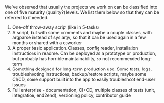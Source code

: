 We've observed that usually the projects we work on can be classified into one of five maturity (quality?) levels. We list them below so that they can be referred to if needed.

1. One-off throw-away script (like in 5-tasks)
2. A script, but with some comments and maybe a couple classes, with argparse instead of sys.argv, so that it can be used again in a few months or shared with a coworker
3. A proper basic application. Classes, config reader, installation instructions in readme. Can be deployed as a prototype on production, but probably has horrible maintainability, so not recommended long-term
4. Something designed for long-term production use. Some tests, logs, troubleshooting instructions, backup/restore scripts, maybe some CI/CD, some support built into the app to easily troubleshoot end-user issues
5. Full enterprise - documentation, CI+CD, multiple classes of tests (unit, integration, end2end), versioning policy, contributor guide
